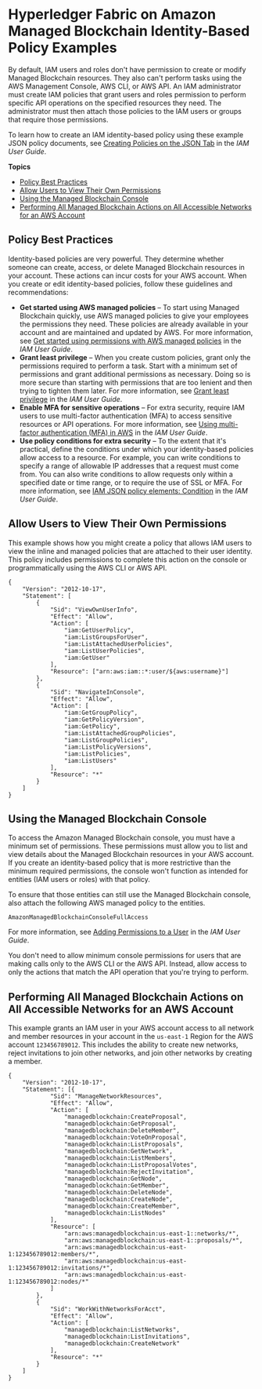 # Hyperledger Fabric on Amazon Managed Blockchain Identity\-Based Policy Examples<a name="security_iam_id-based-policy-examples"></a>

By default, IAM users and roles don't have permission to create or modify Managed Blockchain resources\. They also can't perform tasks using the AWS Management Console, AWS CLI, or AWS API\. An IAM administrator must create IAM policies that grant users and roles permission to perform specific API operations on the specified resources they need\. The administrator must then attach those policies to the IAM users or groups that require those permissions\.

To learn how to create an IAM identity\-based policy using these example JSON policy documents, see [Creating Policies on the JSON Tab](https://docs.aws.amazon.com/IAM/latest/UserGuide/access_policies_create.html#access_policies_create-json-editor) in the *IAM User Guide*\.

**Topics**
+ [Policy Best Practices](#security_iam_service-with-iam-policy-best-practices)
+ [Allow Users to View Their Own Permissions](#security_iam_id-based-policy-examples-view-own-permissions)
+ [Using the Managed Blockchain Console](#security_iam_id-based-policy-examples-console)
+ [Performing All Managed Blockchain Actions on All Accessible Networks for an AWS Account](#security_iam_id-based-policy-examples-access-one-bucket)

## Policy Best Practices<a name="security_iam_service-with-iam-policy-best-practices"></a>

Identity\-based policies are very powerful\. They determine whether someone can create, access, or delete Managed Blockchain resources in your account\. These actions can incur costs for your AWS account\. When you create or edit identity\-based policies, follow these guidelines and recommendations:
+ **Get started using AWS managed policies** – To start using Managed Blockchain quickly, use AWS managed policies to give your employees the permissions they need\. These policies are already available in your account and are maintained and updated by AWS\. For more information, see [Get started using permissions with AWS managed policies](https://docs.aws.amazon.com/IAM/latest/UserGuide/best-practices.html#bp-use-aws-defined-policies) in the *IAM User Guide*\.
+ **Grant least privilege** – When you create custom policies, grant only the permissions required to perform a task\. Start with a minimum set of permissions and grant additional permissions as necessary\. Doing so is more secure than starting with permissions that are too lenient and then trying to tighten them later\. For more information, see [Grant least privilege](https://docs.aws.amazon.com/IAM/latest/UserGuide/best-practices.html#grant-least-privilege) in the *IAM User Guide*\.
+ **Enable MFA for sensitive operations** – For extra security, require IAM users to use multi\-factor authentication \(MFA\) to access sensitive resources or API operations\. For more information, see [Using multi\-factor authentication \(MFA\) in AWS](https://docs.aws.amazon.com/IAM/latest/UserGuide/id_credentials_mfa.html) in the *IAM User Guide*\.
+ **Use policy conditions for extra security** – To the extent that it's practical, define the conditions under which your identity\-based policies allow access to a resource\. For example, you can write conditions to specify a range of allowable IP addresses that a request must come from\. You can also write conditions to allow requests only within a specified date or time range, or to require the use of SSL or MFA\. For more information, see [IAM JSON policy elements: Condition](https://docs.aws.amazon.com/IAM/latest/UserGuide/reference_policies_elements_condition.html) in the *IAM User Guide*\.

## Allow Users to View Their Own Permissions<a name="security_iam_id-based-policy-examples-view-own-permissions"></a>

This example shows how you might create a policy that allows IAM users to view the inline and managed policies that are attached to their user identity\. This policy includes permissions to complete this action on the console or programmatically using the AWS CLI or AWS API\.

```
{
    "Version": "2012-10-17",
    "Statement": [
        {
            "Sid": "ViewOwnUserInfo",
            "Effect": "Allow",
            "Action": [
                "iam:GetUserPolicy",
                "iam:ListGroupsForUser",
                "iam:ListAttachedUserPolicies",
                "iam:ListUserPolicies",
                "iam:GetUser"
            ],
            "Resource": ["arn:aws:iam::*:user/${aws:username}"]
        },
        {
            "Sid": "NavigateInConsole",
            "Effect": "Allow",
            "Action": [
                "iam:GetGroupPolicy",
                "iam:GetPolicyVersion",
                "iam:GetPolicy",
                "iam:ListAttachedGroupPolicies",
                "iam:ListGroupPolicies",
                "iam:ListPolicyVersions",
                "iam:ListPolicies",
                "iam:ListUsers"
            ],
            "Resource": "*"
        }
    ]
}
```

## Using the Managed Blockchain Console<a name="security_iam_id-based-policy-examples-console"></a>

To access the Amazon Managed Blockchain console, you must have a minimum set of permissions\. These permissions must allow you to list and view details about the Managed Blockchain resources in your AWS account\. If you create an identity\-based policy that is more restrictive than the minimum required permissions, the console won't function as intended for entities \(IAM users or roles\) with that policy\.

To ensure that those entities can still use the Managed Blockchain console, also attach the following AWS managed policy to the entities\.

```
AmazonManagedBlockchainConsoleFullAccess
```

For more information, see [Adding Permissions to a User](https://docs.aws.amazon.com/IAM/latest/UserGuide/id_users_change-permissions.html#users_change_permissions-add-console) in the *IAM User Guide*\.

You don't need to allow minimum console permissions for users that are making calls only to the AWS CLI or the AWS API\. Instead, allow access to only the actions that match the API operation that you're trying to perform\.

## Performing All Managed Blockchain Actions on All Accessible Networks for an AWS Account<a name="security_iam_id-based-policy-examples-access-one-bucket"></a>

This example grants an IAM user in your AWS account access to all network and member resources in your account in the `us-east-1` Region for the AWS account `123456789012`\. This includes the ability to create new networks, reject invitations to join other networks, and join other networks by creating a member\.

```
{
	"Version": "2012-10-17",
	"Statement": [{
			"Sid": "ManageNetworkResources",
			"Effect": "Allow",
			"Action": [
				"managedblockchain:CreateProposal",
				"managedblockchain:GetProposal",
				"managedblockchain:DeleteMember",
				"managedblockchain:VoteOnProposal",
				"managedblockchain:ListProposals",
				"managedblockchain:GetNetwork",
				"managedblockchain:ListMembers",
				"managedblockchain:ListProposalVotes",
				"managedblockchain:RejectInvitation",
				"managedblockchain:GetNode",
				"managedblockchain:GetMember",
				"managedblockchain:DeleteNode",
				"managedblockchain:CreateNode",
				"managedblockchain:CreateMember",
				"managedblockchain:ListNodes"
			],
			"Resource": [
				"arn:aws:managedblockchain:us-east-1::networks/*",
				"arn:aws:managedblockchain:us-east-1::proposals/*",
				"arn:aws:managedblockchain:us-east-1:123456789012:members/*",
				"arn:aws:managedblockchain:us-east-1:123456789012:invitations/*",
				"arn:aws:managedblockchain:us-east-1:123456789012:nodes/*"
			]
		},
		{
			"Sid": "WorkWithNetworksForAcct",
			"Effect": "Allow",
			"Action": [
				"managedblockchain:ListNetworks",
				"managedblockchain:ListInvitations",
				"managedblockchain:CreateNetwork"
			],
			"Resource": "*"
		}
	]
}
```
